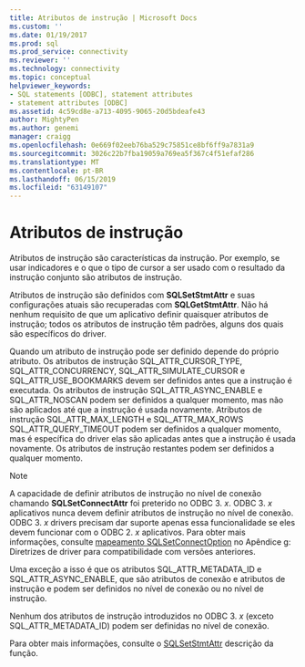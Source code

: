 ```yaml
---
title: Atributos de instrução | Microsoft Docs
ms.custom: ''
ms.date: 01/19/2017
ms.prod: sql
ms.prod_service: connectivity
ms.reviewer: ''
ms.technology: connectivity
ms.topic: conceptual
helpviewer_keywords:
- SQL statements [ODBC], statement attributes
- statement attributes [ODBC]
ms.assetid: 4c59cd8e-a713-4095-9065-20d5bdeafe43
author: MightyPen
ms.author: genemi
manager: craigg
ms.openlocfilehash: 0e669f02eeb76ba529c75851ce8bf6ff9a7831a9
ms.sourcegitcommit: 3026c22b7fba19059a769ea5f367c4f51efaf286
ms.translationtype: MT
ms.contentlocale: pt-BR
ms.lasthandoff: 06/15/2019
ms.locfileid: "63149107"
---
```

# <a name="statement-attributes"></a>Atributos de instrução
Atributos de instrução são características da instrução. Por exemplo, se usar indicadores e o que o tipo de cursor a ser usado com o resultado da instrução conjunto são atributos de instrução.  
  
 Atributos de instrução são definidos com **SQLSetStmtAttr** e suas configurações atuais são recuperadas com **SQLGetStmtAttr**. Não há nenhum requisito de que um aplicativo definir quaisquer atributos de instrução; todos os atributos de instrução têm padrões, alguns dos quais são específicos do driver.  
  
 Quando um atributo de instrução pode ser definido depende do próprio atributo. Os atributos de instrução SQL_ATTR_CURSOR_TYPE, SQL_ATTR_CONCURRENCY, SQL_ATTR_SIMULATE_CURSOR e SQL_ATTR_USE_BOOKMARKS devem ser definidos antes que a instrução é executada. Os atributos de instrução SQL_ATTR_ASYNC_ENABLE e SQL_ATTR_NOSCAN podem ser definidos a qualquer momento, mas não são aplicados até que a instrução é usada novamente. Atributos de instrução SQL_ATTR_MAX_LENGTH e SQL_ATTR_MAX_ROWS SQL_ATTR_QUERY_TIMEOUT podem ser definidos a qualquer momento, mas é específica do driver elas são aplicadas antes que a instrução é usada novamente. Os atributos de instrução restantes podem ser definidos a qualquer momento.  
  
> [!NOTE]  
>  A capacidade de definir atributos de instrução no nível de conexão chamando **SQLSetConnectAttr** foi preterido no ODBC 3. *x*. ODBC 3. *x* aplicativos nunca devem definir atributos de instrução no nível de conexão. ODBC 3. *x* drivers precisam dar suporte apenas essa funcionalidade se eles devem funcionar com o ODBC 2. *x* aplicativos. Para obter mais informações, consulte [mapeamento SQLSetConnectOption](../../../odbc/reference/appendixes/sqlsetconnectoption-mapping.md) no Apêndice g: Diretrizes de driver para compatibilidade com versões anteriores.  
>   
>  Uma exceção a isso é que os atributos SQL_ATTR_METADATA_ID e SQL_ATTR_ASYNC_ENABLE, que são atributos de conexão e atributos de instrução e podem ser definidos no nível de conexão ou no nível de instrução.  
>   
>  Nenhum dos atributos de instrução introduzidos no ODBC 3. *x* (exceto SQL_ATTR_METADATA_ID) podem ser definidas no nível de conexão.  
  
 Para obter mais informações, consulte o [SQLSetStmtAttr](../../../odbc/reference/syntax/sqlsetstmtattr-function.md) descrição da função.
